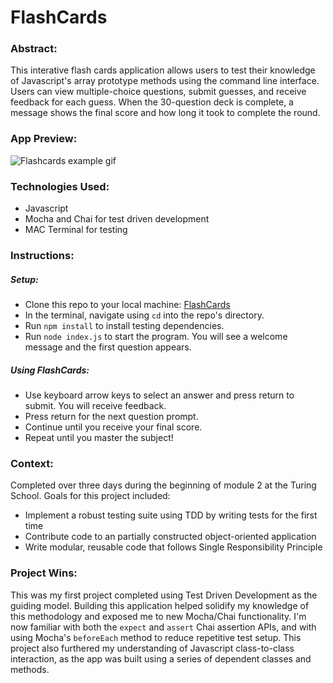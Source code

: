 # FlashCards

### Abstract:
This interative flash cards application allows users to test their knowledge of Javascript's array prototype methods using the command line interface. Users can view multiple-choice questions, submit guesses, and receive feedback for each guess. When the 30-question deck is complete, a message shows the final score and how long it took to complete the round.

### App Preview:
![Flashcards example gif](https://user-images.githubusercontent.com/121128718/227368910-380ce4e4-e39a-4413-939c-d8095961a87a.gif)

### Technologies Used:
- Javascript
- Mocha and Chai for test driven development
- MAC Terminal for testing

### Instructions:
##### Setup:
- Clone this repo to your local machine: [FlashCards](https://github.com/tialaaa/flashcards)
- In the terminal, navigate using `cd` into the repo's directory.
- Run `npm install` to install testing dependencies.
- Run `node index.js` to start the program. You will see a welcome message and the first question appears.

##### Using FlashCards:
- Use keyboard arrow keys to select an answer and press return to submit. You will receive feedback.
- Press return for the next question prompt.
- Continue until you receive your final score.
- Repeat until you master the subject!

### Context:
Completed over three days during the beginning of module 2 at the Turing School. Goals for this project included:
- Implement a robust testing suite using TDD by writing tests for the first time
- Contribute code to an partially constructed object-oriented application
- Write modular, reusable code that follows Single Responsibility Principle

### Project Wins:
This was my first project completed using Test Driven Development as the guiding model. Building this application helped solidify my knowledge of this methodology and exposed me to new Mocha/Chai functionality. I'm now familiar with both the `expect` and `assert` Chai assertion APIs, and with using Mocha's `beforeEach` method to reduce repetitive test setup. This project also furthered my understanding of Javascript class-to-class interaction, as the app was built using a series of dependent classes and methods.

